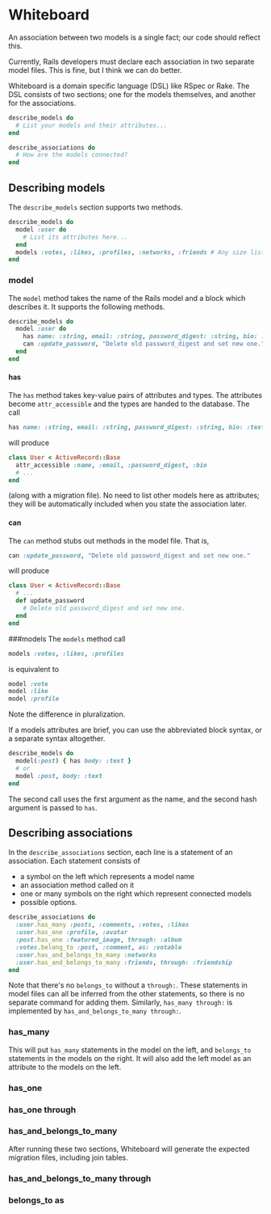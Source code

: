 Whiteboard
==========

An association between two models is a single fact; our code should reflect this.

Currently, Rails developers must declare each association in two separate model files. This is fine, but I think we can do better.

Whiteboard is a domain specific language (DSL) like RSpec or Rake. The DSL consists of two sections; one for the models themselves, and another for the associations.
```ruby
describe_models do
  # List your models and their attributes...
end

describe_associations do
  # How are the models connected?
end
```
Describing models
-----------------

The `describe_models` section supports two methods.
```ruby
describe_models do
  model :user do
    # List its attributes here...
  end
  models :votes, :likes, :profiles, :networks, :friends # Any size list will do.
end
```
### model
The `model` method takes the name of the Rails model and a block which describes it. It supports the following methods.
```ruby
describe_models do
  model :user do
    has name: :string, email: :string, password_digest: :string, bio: :text
    can :update_password, "Delete old password_digest and set new one."
  end
end
```
#### has
The `has` method takes key-value pairs of attributes and types. The attributes become `attr_accessible` and the types are handed to the database. The call
```ruby
has name: :string, email: :string, password_digest: :string, bio: :text
```
will produce
```ruby
class User < ActiveRecord::Base
  attr_accessible :name, :email, :password_digest, :bio
  # ...
end
```
(along with a migration file). No need to list other models here as attributes; they will be automatically included when you state the association later.
#### can
The `can` method stubs out methods in the model file. That is,
```ruby
can :update_password, "Delete old password_digest and set new one."
```
will produce
```ruby
class User < ActiveRecord::Base
  # ...
  def update_password
    # Delete old password_digest and set new one.
  end
end
```
###models
The `models` method call
```ruby
models :votes, :likes, :profiles
```
is equivalent to
```ruby
model :vote
model :like
model :profile
```
Note the difference in pluralization.

If a models attributes are brief, you can use the abbreviated block syntax, or a separate syntax altogether.
```ruby
describe_models do
  model(:post) { has body: :text }
  # or
  model :post, body: :text
end
```
The second call uses the first argument as the name, and the second hash argument is passed to `has`.

Describing associations
-----------------------
In the `describe_associations` section, each line is a statement of an association. Each statement consists of
* a symbol on the left which represents a model name
* an association method called on it
* one or many symbols on the right which represent connected models
* possible options.

```ruby
describe_associations do
  :user.has_many :posts, :comments, :votes, :likes
  :user.has_one :profile, :avatar
  :post.has_one :featured_image, through: :album
  :votes.belong_to :post, :comment, as: :votable
  :user.has_and_belongs_to_many :networks
  :user.has_and_belongs_to_many :friends, through: :friendship
end
```
Note that there's no `belongs_to` without a `through:`. These statements in model files can all be inferred from the other statements, so there is no separate command for adding them. Similarly, `has_many through:` is implemented by `has_and_belongs_to_many through:`.
### has_many
This will put `has_many` statements in the model on the left, and `belongs_to` statements in the models on the right. It will also add the left model as an attribute to the models on the left.
### has_one
### has_one through
### has_and_belongs_to_many

After running these two sections, Whiteboard will generate the expected migration files, including join tables.
### has_and_belongs_to_many through
### belongs_to as
